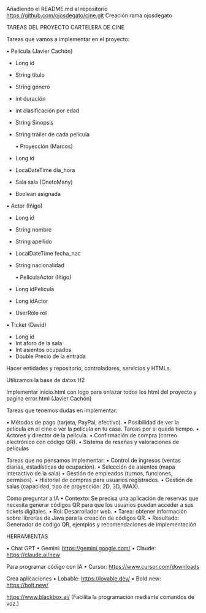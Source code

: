 Añadiendo el README.md al repositorio https://github.com/ojosdegato/cine.git
Creación rama ojosdegato

TAREAS DEL PROYECTO CARTELERA DE CINE

Tareas que vamos a implementar en el proyecto:

   •	Película (Javier Cachón)
*   Long id
*   String título
*   String género
*   int duración
*   int clasificación por edad
*   String Sinopsis
*   String tráiler de cada película

    •	Proyección (Marcos)
*    Long id
*    LocaDateTime día_hora
*    Sala sala (OnetoMany) 
*    Boolean asignada

   •	Actor (Iñigo)
*   Long id
*   String nombre
*   String apellido
*   LocalDateTime fecha_nac
*   String nacionalidad

      •	 PeliculaActor (Iñigo)
*    Long idPelicula
*    Long idActor
*    UserRole rol

   •	Ticket (David)
*   Long id
*   Int aforo de la sala
*   Int asientos ocupados
*	Double Precio de la entrada

Hacer entidades y repositorio, controladores, servicios y HTMLs.

Utilizamos la base de datos H2

Implementar inicio.html con logo para enlazar todos los html del proyecto y pagina error.html (Javier Cachón)

Tareas que tenemos dudas en implementar:

•	Métodos de pago (tarjeta, PayPal, efectivo).
•	Posibilidad de ver la película en el cine o ver la película en tu casa.
Tareas por si queda tiempo.
•	Actores y director de la película.
•	Confirmación de compra (correo electrónico con código QR).
•	Sistema de reseñas y valoraciones de películas



Tareas que no pensamos implementar:
•	Control de ingresos (ventas diarias, estadísticas de ocupación).
•	Selección de asientos (mapa interactivo de la sala)
•	Gestión de empleados (turnos, funciones, permisos).
•	Historial de compras para usuarios registrados.
•	Gestión de salas (capacidad, tipo de proyección: 2D, 3D, IMAX).


Como preguntar a IA
•	Contexto: Se precisa una aplicación de reservas que necesita generar códigos QR para que los usuarios puedan acceder a sus tickets digitales.
•	Rol: Desarrollador web.
•	Tarea: obtener información sobre librerías de Java para la creación de códigos QR.
•	Resultado: Generador de codigo QR, ejemplos y recomendaciones de implementación

HERRAMIENTAS

•	Chat GPT
•	Gemini: https://gemini.google.com/
•	Claude: https://claude.ai/new

Para programar código con IA
•	Cursor: https://www.cursor.com/downloads

Crea aplicaciones
•	Lobable:  https://lovable.dev/
•	Bold.new:  https://bolt.new/

https://www.blackbox.ai/  (Facilita la programación mediante comandos de voz.)
